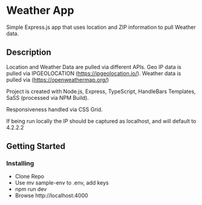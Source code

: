 # Weather App

Simple Express.js app that uses location and ZIP information to pull Weather data.

## Description

Location and Weather Data are pulled via different APIs. Geo IP data is pulled via IPGEOLOCATION (https://ipgeolocation.io/). Weather data is pulled via (https://openweathermap.org/)

Project is created with Node.js, Express, TypeScript, HandleBars Templates, SaSS (processed via NPM Build).

Responsiveness handled via CSS Grid.

If being run locally the IP should be captured as localhost, and will default to 4.2.2.2

## Getting Started

### Installing

* Clone Repo
* Use mv sample-env to .env, add keys
* npm run dev
* Browse http://localhost:4000